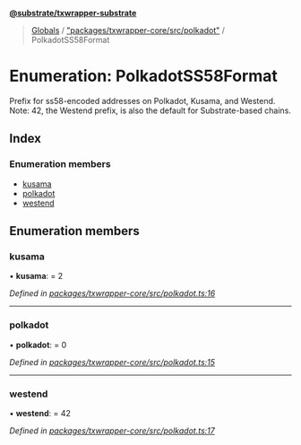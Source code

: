 **[@substrate/txwrapper-substrate](../README.md)**

> [Globals](../globals.md) / ["packages/txwrapper-core/src/polkadot"](../modules/_packages_txwrapper_core_src_polkadot_.md) / PolkadotSS58Format

# Enumeration: PolkadotSS58Format

Prefix for ss58-encoded addresses on Polkadot, Kusama, and Westend. Note:
42, the Westend prefix, is also the default for Substrate-based chains.

## Index

### Enumeration members

* [kusama](_packages_txwrapper_core_src_polkadot_.polkadotss58format.md#kusama)
* [polkadot](_packages_txwrapper_core_src_polkadot_.polkadotss58format.md#polkadot)
* [westend](_packages_txwrapper_core_src_polkadot_.polkadotss58format.md#westend)

## Enumeration members

### kusama

•  **kusama**:  = 2

*Defined in [packages/txwrapper-core/src/polkadot.ts:16](https://github.com/paritytech/txwrapper-core/blob/a5bee61/packages/txwrapper-core/src/polkadot.ts#L16)*

___

### polkadot

•  **polkadot**:  = 0

*Defined in [packages/txwrapper-core/src/polkadot.ts:15](https://github.com/paritytech/txwrapper-core/blob/a5bee61/packages/txwrapper-core/src/polkadot.ts#L15)*

___

### westend

•  **westend**:  = 42

*Defined in [packages/txwrapper-core/src/polkadot.ts:17](https://github.com/paritytech/txwrapper-core/blob/a5bee61/packages/txwrapper-core/src/polkadot.ts#L17)*
